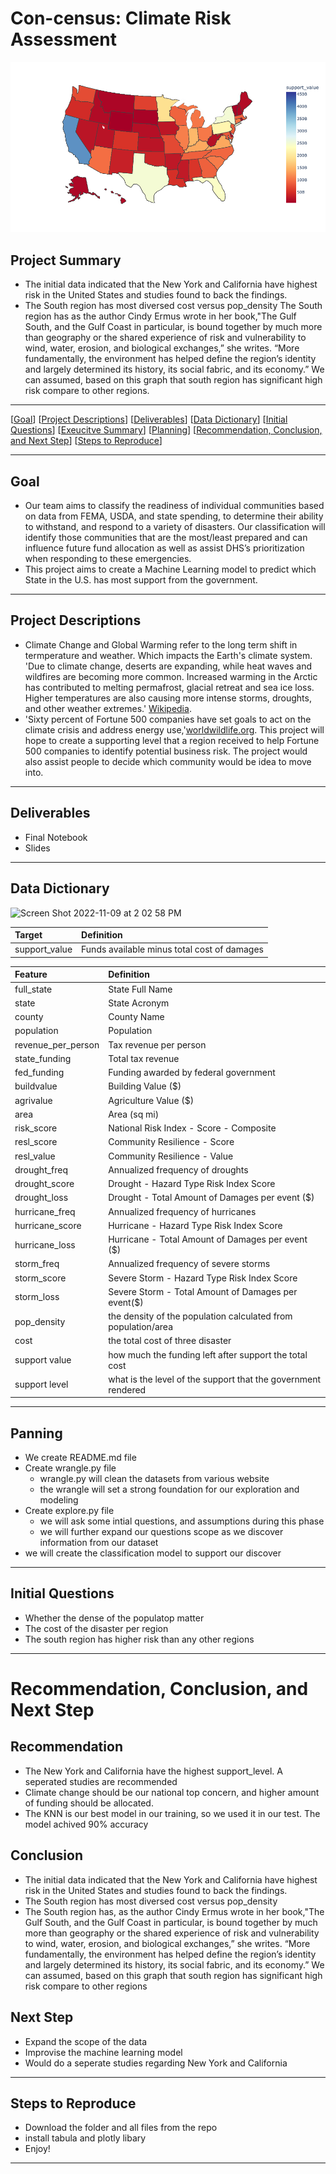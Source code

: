 # Con-census: Climate Risk Assessment 

![Alt text](./newplot.png)

## Project Summary

- The initial data indicated that the New York and California have highest risk in the United States and studies found to back the findings.
- The South region has most diversed cost versus pop_density
The South region has as the author Cindy Ermus wrote in her book,"The Gulf South, and the Gulf Coast in particular, is bound together by much more than geography or the shared experience of risk and vulnerability to wind, water, erosion, and biological exchanges,” she writes. “More fundamentally, the environment has helped define the region’s identity and largely determined its history, its social fabric, and its economy.” We can assumed, based on this graph that south region has significant high risk compare to other regions.

***
[[Goal](#goal)]
[[Project Descriptions](#project-descriptions)]
[[Deliverables](#deliverables)]
[[Data Dictionary](#data-dictionary)]
[[Initial Questions](#initial-questions)]
[[Exeucitve Summary](#executive-summary)]
[[Planning](#planning)]
[[Recommendation, Conclusion, and Next Step](#recommendation,-conclusion,-and-next-step)]
[[Steps to Reproduce](#steps-to-reproduce)]
___

## Goal

- Our team aims to classify the readiness of individual communities based on data from FEMA, USDA, and state spending, to determine their ability to withstand, and respond to a variety of disasters. Our classification will identify those communities that are the most/least prepared and can influence future fund allocation as well as assist DHS’s prioritization when responding to these emergencies.
- This project aims to create a Machine Learning model to predict which State in the U.S. has most support from the government.

***
## Project Descriptions

- Climate Change and Global Warming refer to the long term shift in termperature and weather. Which impacts the Earth's climate system. 'Due to climate change, deserts are expanding, while heat waves and wildfires are becoming more common. Increased warming in the Arctic has contributed to melting permafrost, glacial retreat and sea ice loss. Higher temperatures are also causing more intense storms, droughts, and other weather extremes.' [Wikipedia](https://en.wikipedia.org/wiki/Climate_change).
- 'Sixty percent of Fortune 500 companies have set goals to act on the climate crisis and address energy use,'[worldwildlife.org](https://www.worldwildlife.org/stories/fortune-500-companies-are-acting-on-the-climate-crisis-but-is-it-enough). This project will hope to create a supporting level that a region received to help Fortune 500 companies to identify potential business risk. The project would also assist people to decide which community would be idea to move into.

***
## Deliverables
- Final Notebook
- Slides

***
## Data Dictionary
<img width="334" alt="Screen Shot 2022-11-09 at 2 02 58 PM" src="https://user-images.githubusercontent.com/98612085/200929817-db0d31fe-64f9-4017-aa34-51f9ecd9c26f.png">

|Target|Definition
|:-------|:----------|
|support_value|Funds available minus total cost of damages|

|Feature|Definition|
|:-------|:----------|
|full_state  |State Full Name|
|state   |State Acronym|
|county  |County Name|
|population    |Population|
|revenue_per_person  |Tax revenue per person|
|state_funding  |Total tax revenue|
|fed_funding  |Funding awarded by federal government|
|buildvalue      |Building Value ($)|
|agrivalue       |Agriculture Value ($)| 
|area   |Area (sq mi)|
|risk_score       |National Risk Index - Score - Composite|
|resl_score  |Community Resilience - Score|
|resl_value  |Community Resilience - Value|
|drought_freq  |Annualized frequency of droughts|
|drought_score  |Drought - Hazard Type Risk Index Score|
|drought_loss  |Drought - Total Amount of Damages per event ($)|
|hurricane_freq  |Annualized frequency of hurricanes|
|hurricane_score  |Hurricane - Hazard Type Risk Index Score|
|hurricane_loss  |Hurricane - Total Amount of Damages per event ($)|
|storm_freq |Annualized frequency of severe storms|
|storm_score  |Severe Storm - Hazard Type Risk Index Score|
|storm_loss  |Severe Storm - Total Amount of Damages per event($)|
|pop_density  |the density of the population calculated from population/area|
|cost  |the total cost of three disaster|
|support value  |how much the funding left after support the total cost|
|support level  |what is the level of the support that the government rendered|

***
## Panning
- We create README.md file
- Create wrangle.py file
    - wrangle.py will clean the datasets from various website
    - the wrangle will set a strong foundation for our exploration and modeling
- Create explore.py file
    - we will ask some intial questions, and assumptions during this phase
    - we will further expand our questions scope as we discover information from our dataset
- we will create the classification model to support our discover

***
## Initial Questions
- Whether the dense of the populatop matter
- The cost of the disaster per region
- The south region has higher risk than any other regions

***
# Recommendation, Conclusion, and Next Step

## Recommendation
- The New York and California have the highest support_level. A seperated studies are recommended
- Climate change should be our national top concern, and higher amount of funding should be allocated.
- The KNN is our best model in our training, so we used it in our test. The model achived 90% accuracy 

## Conclusion 
- The initial data indicated that the New York and California have highest risk in the United States and studies found to back the findings.
- The South region has most diversed cost versus pop_density
- The South region has, as the author Cindy Ermus wrote in her book,"The Gulf South, and the Gulf Coast in particular, is bound together by much more than geography or the shared experience of risk and vulnerability to wind, water, erosion, and biological exchanges,” she writes. “More fundamentally, the environment has helped define the region’s identity and largely determined its history, its social fabric, and its economy.” We can assumed, based on this graph that south region has significant high risk compare to other regions

## Next Step
- Expand the scope of the data
- Improvise the machine learning model
- Would do a seperate studies regarding New York and California

***
## Steps to Reproduce
- Download the folder and all files from the repo
- install tabula and plotly libary
- Enjoy!
***
